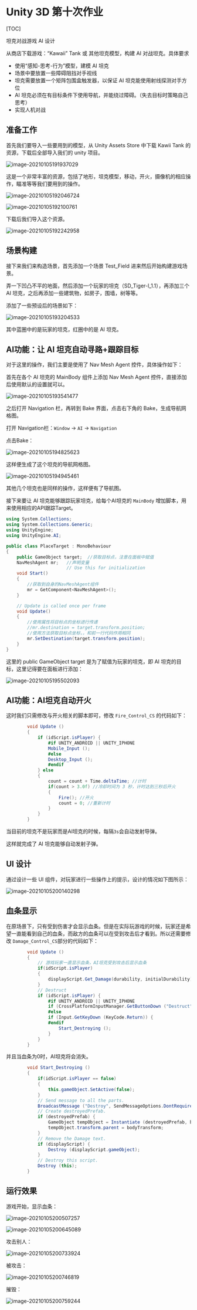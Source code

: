 # Unity 3D 第十次作业

[TOC]

坦克对战游戏 AI 设计

从商店下载游戏：“Kawaii” Tank 或 其他坦克模型，构建 AI 对战坦克。具体要求

- 使用“感知-思考-行为”模型，建模 AI 坦克
- 场景中要放置一些障碍阻挡对手视线
- 坦克需要放置一个矩阵包围盒触发器，以保证 AI 坦克能使用射线探测对手方位
- AI 坦克必须在有目标条件下使用导航，并能绕过障碍。（失去目标时策略自己思考）
- 实现人机对战



## 准备工作

首先我们要导入一些要用到的模型，从 Unity Assets Store 中下载 Kawii Tank 的资源，下载后全部导入我们的 unity 项目。

![image-20210105191937029](https://gitee.com/mu-he-nan/Unity3D/raw/master/hw10/img/image-20210105191937029.png)



这是一个非常丰富的资源，包括了地形，坦克模型，移动，开火，摄像机的相应操作，瞄准等等我们要用到的操作。



![image-20210105192046724](https://gitee.com/mu-he-nan/Unity3D/raw/master/hw10/img/image-20210105192046724.png)

![image-20210105192100761](https://gitee.com/mu-he-nan/Unity3D/raw/master/hw10/img/image-20210105192100761.png)



下载后我们导入这个资源。

![image-20210105192242958](https://gitee.com/mu-he-nan/Unity3D/raw/master/hw10/img/image-20210105192242958.png)



## 场景构建

接下来我们来构造场景，首先添加一个场景 Test_Field 进来然后开始构建游戏场景。

弄一下凹凸不平的地面，然后添加一个玩家的坦克（SD_Tiger-l_1.1），再添加三个 AI 坦克，之后再添加一些建筑物，如房子，围墙，树等等。

添加了一些预设后的场景如下：

![image-20210105193204533](https://gitee.com/mu-he-nan/Unity3D/raw/master/hw10/img/image-20210105193204533.png)

其中蓝圈中的是玩家的坦克，红圈中的是 AI 坦克。



## AI功能：让 AI 坦克自动寻路+跟踪目标

对于这里的操作，我们主要是使用了 Nav Mesh Agent 控件，具体操作如下：

首先在各个 AI 坦克的 MainBody 组件上添加 Nav Mesh Agent 控件，直接添加后使用默认的设置就可以。

![image-20210105193541477](https://gitee.com/mu-he-nan/Unity3D/raw/master/hw10/img/image-20210105193541477.png)

之后打开 Navigation 栏，再转到 Bake 界面，点击右下角的 Bake，生成导航网格图。

打开 Navigation栏：`Window` -> `AI` -> `Navigation`

点击Bake：

![image-20210105194825623](https://gitee.com/mu-he-nan/Unity3D/raw/master/hw10/img/image-20210105194825623.png)

这样便生成了这个坦克的导航网格图。

![image-20210105194945461](https://gitee.com/mu-he-nan/Unity3D/raw/master/hw10/img/image-20210105194945461.png)

其他几个坦克也是同样的操作，这样便有了导航图。

接下来要让 AI 坦克能够跟踪玩家坦克，给每个AI坦克的 `MainBody` 增加脚本，用来使用相应的API跟踪Target。

```c#
using System.Collections;
using System.Collections.Generic;
using UnityEngine;
using UnityEngine.AI;

public class PlaceTarget : MonoBehaviour
{
    public GameObject target;  //获取目标点，注意在面板中赋值
    NavMeshAgent mr;   //声明变量
                       // Use this for initialization
    void Start()
    {
        //获取到自身的NavMeshAgent组件
        mr = GetComponent<NavMeshAgent>();
    }

    // Update is called once per frame
    void Update()
    {
        //使用属性将目标点的坐标进行传递
        //mr.destination = target.transform.position;
        //使用方法获取目标点坐标，，和前一行代码作用相同
        mr.SetDestination(target.transform.position);
    }
}
```

这里的 public GameObject target 是为了赋值为玩家的坦克，即 AI 坦克的目标，这里记得要在面板进行添加：

![image-20210105195502093](https://gitee.com/mu-he-nan/Unity3D/raw/master/hw10/img/image-20210105195502093.png)



## AI功能：AI坦克自动开火

这时我们只需修改与开火相关的脚本即可，修改 `Fire_Control_CS` 的代码如下：

```c#
		void Update ()
		{
			if (idScript.isPlayer) {
				#if UNITY_ANDROID || UNITY_IPHONE
				Mobile_Input ();
				#else
				Desktop_Input ();
				#endif
			} else
            {
                count = count + Time.deltaTime; //计时
                if(count > 3.0f) //冷却时间为 3 秒，计时达到三秒后开火
                {
                    Fire(); //开火
                    count = 0; //重新计时
                }
            }
		}
```

当目前的坦克不是玩家而是AI坦克的时候，每隔`3s`会自动发射导弹。

这样就完成了 AI 坦克能够自动发射子弹。



## UI 设计

通过设计一些 UI 组件，对玩家进行一些操作上的提示，设计的情况如下图所示：

![image-20210105200140298](https://gitee.com/mu-he-nan/Unity3D/raw/master/hw10/img/image-20210105200140298.png)



## 血条显示

在原场景下，只有受到伤害才会显示血条。但是在实际玩游戏的时候，玩家还是希望一直能看到自己的血条，而敌方的血条可以在受到攻击后才看到。所以还需要修改 `Damage_Control_CS`部分的代码如下：

```c#
		void Update ()
		{
            // 游戏玩家一直显示血条，AI坦克受到攻击后显示血条
            if(idScript.isPlayer)
            {
                displayScript.Get_Damage(durability, initialDurability);
            }
            // Destruct
            if (idScript.isPlayer) {
				#if UNITY_ANDROID || UNITY_IPHONE
				if (CrossPlatformInputManager.GetButtonDown ("Destruct")) {
				#else
				if (Input.GetKeyDown (KeyCode.Return)) {
				#endif
					Start_Destroying ();
				}
			}
		}
```

并且当血条为0时，AI坦克将会消失。

```c#
		void Start_Destroying ()
		{
            if(idScript.isPlayer == false)
            {
                this.gameObject.SetActive(false);
            }
			// Send message to all the parts.
			BroadcastMessage ("Destroy", SendMessageOptions.DontRequireReceiver);
			// Create destroyedPrefab.
			if (destroyedPrefab) {
				GameObject tempObject = Instantiate (destroyedPrefab, bodyTransform.position, Quaternion.identity) as GameObject;
				tempObject.transform.parent = bodyTransform;
			}
			// Remove the Damage text.
			if (displayScript) {
				Destroy (displayScript.gameObject);
			}
			// Destroy this script.
			Destroy (this);
		}
```



## 运行效果



游戏开始，显示血条：

![image-20210105200507257](https://gitee.com/mu-he-nan/Unity3D/raw/master/hw10/img/image-20210105200507257.png)





![image-20210105200645089](https://gitee.com/mu-he-nan/Unity3D/raw/master/hw10/img/image-20210105200645089.png)



攻击别人：

![image-20210105200733924](https://gitee.com/mu-he-nan/Unity3D/raw/master/hw10/img/image-20210105200733924.png)



被攻击：

![image-20210105200746819](https://gitee.com/mu-he-nan/Unity3D/raw/master/hw10/img/image-20210105200746819.png)



摧毁：

![image-20210105200759244](https://gitee.com/mu-he-nan/Unity3D/raw/master/hw10/img/image-20210105200759244.png)